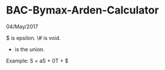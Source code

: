 # BAC-Bymax-Arden-Calculator

04/May/2017

$ is epsilon.
\\# is void.
+ is the union.

Example: S = aS + 0T + $
